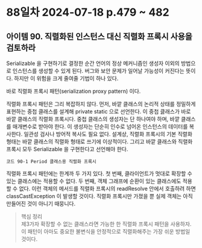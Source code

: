 # 88일차 2024-07-18 p.479 ~ 482

## 아이템 90. 직렬화된 인스턴스 대신 직렬화 프록시 사용을 검토하라

Serializable 을 구현하기로 결정한 순간 언어의 정상 메커니즘인 생성자 이외의 방법으로 인스턴스를 생성할 수 있게 된다.
버그와 보안 문제가 일어날 가능성이 커진다는 뜻이다. 하지만 이 위험을 크게 줄여줄 기법이 하나 있다.

바로 직렬화 프록시 패턴(serialization proxy pattern) 이다.

직렬화 프록시 패턴은 그리 복잡하지 않다. 먼저, 바깥 클래스의 논리적 상태를 정밀하게 표현하는 중첩 클래스를 설계해 private static 으로 선언한다.
이 중첩 큻래스가 바로 바깥 클래스의 직렬화 프록시다. 중첩 클래스의 생성자는 단 하나여야 하며, 바깥 클래스를 매개변수로 받아야 한다.
이 생성자는 단순히 인수로 넘어온 인스턴스의 데이터를 복사한다. 일관성 검사나 방어적 복사도 필요 없다. 설계상, 직렬화 프록시의 기본 직렬화 형태는 바깥 클래스의
직렬화 형태로 쓰기에 이상적이다. 그리고 바깥 클래스와 직렬화 프록시 모두 Serializable 을 구현한다고 선언해야 한다.

`코드 90-1 Period 클래스용 직렬화 프록시`


직렬화 프록시 패턴에는 한계까 두 가지 있다. 첫 번째, 클라이언트가 멋대로 확장할 수 있는 클래스에는 적용할 수 없다.
두 번째, 객체 그래프에 순환이 있는 클래스에도 적용할 수 없다. 이런 객체의 메서드를 직렬화 프록시의 readResolve 안에서 호출하려 하면 
classCastException 이 발생할 것이다. 직렬화 프록시만 가졌을 뿐 실제 객체는 아직 만들어진 것이 아니기 때뭉니다.

> 핵심 정리
> <br/>
> 제3가자 확장할 수 없는 클래스라면 가능한 한 직렬화 프록시 패턴을 사용하자. 이 패턴이 아마도 중요한 불변식을 안정적으로 직렬화해주는 
> 가장 쉬운 방법일 것이다. 